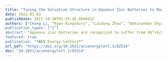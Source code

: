 ```yaml
---
title: "Tuning the Solvation Structure in Aqueous Zinc Batteries to Maximize Zn-Ion Intercalation and Optimize Dendrite-Free Zinc Plating"
date: 2022-01-03
publishDate: 2021-10-30T01:35:16.056841Z
authors: ["Chang Li, "Ryan Kingsbury", "Laidong Zhou", "Abhinandan Shyamsunder", "Kristin A. Persson ", "Linda Nazar"]
publication_types: ["2"]
abstract: "Aqueous zinc batteries are recognized to suffer from H$^+$/Zn$^{2+}$ coinsertion in the cathode, but few approaches have been reported to suppress deleterious H+ intercalation. Herein, we realize this goal by tuning the solvation structure, using LiV2(PO4)3 (LVP) as a model cathode. Phase conversion of LVP induced by H+ intercalation is observed in 4 m Zn(OTf)2, whereas dominant Zn2+ insertion is confirmed in a ZnCl2 water-in-salt electrolyte (WiSE). This disparity is ascribed to the complete absence of free water and a strong Zn2+–H2O interaction in the latter that interrupts the H2O hydrogen bonding network, thus suppressing H+ intercalation. On the basis of this strategy, a novel PEG-based hybrid electrolyte is designed to replace the corrosive ZnCl2 WiSE. This system exhibits an optimized Zn2+ solvation sheath with a similar low free water content, showing not only much better suppression of H+ intercalation but also highly reversible Zn plating/stripping with a CE of ∼99.7% over 150 cycles."
featured: true
publication: "*ACS Energy Letters*"
url_pdf: "https://doi.org/10.1021/acsenergylett.1c02514"
doi: "10.1021/acsenergylett.1c02514"
---
```


